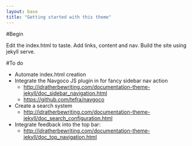 ```yaml
---
layout: base
title: "Getting started with this theme"
---
```


#Begin

Edit the index.html to taste. Add links, content and nav.
Build the site using jekyll serve.

#To do

* Automate index.html creation
* Integrate the Navgoco JS plugin in for fancy sidebar nav action
    * http://idratherbewriting.com/documentation-theme-jekyll/doc_sidebar_navigation.html
    * https://github.com/tefra/navgoco
* Create a search system
    * http://idratherbewriting.com/documentation-theme-jekyll/doc_search_configuration.html
* Integrate feedback into the top bar: 
    * http://idratherbewriting.com/documentation-theme-jekyll/doc_top_navigation.html

